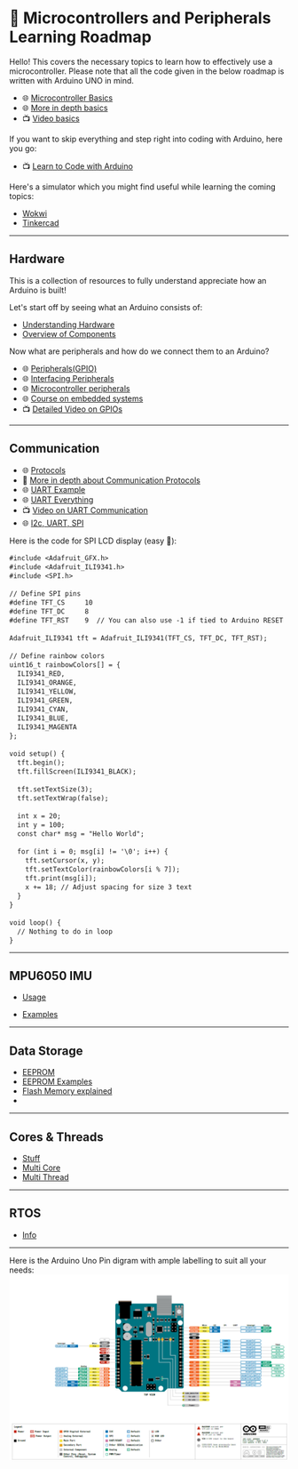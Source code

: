 # 🧭 Microcontrollers and Peripherals Learning Roadmap
Hello! This covers the necessary topics to learn how to effectively use a microcontroller. Please note that all the code given in the below roadmap is written with Arduino UNO in mind.

- 🌐 [Microcontroller Basics](https://www.geeksforgeeks.org/microcontroller-and-its-types/)
- 🌐 [More in depth basics](https://embedded.fm/blog/2016/2/27/embedded-software-engineering-101-microcontroller-basics)
- 📺 [Video basics](https://youtu.be/JwCTkm43CxQ?si=0tUonzVJ_JYL_ayb)

If you want to skip everything and step right into coding with Arduino, here you go:
  - 📺 [Learn to Code with Arduino](https://youtu.be/BLrHTHUjPuw?si=poh2x0MUSpIbeLGe)

Here's a simulator which you might find useful while learning the coming topics:
- [Wokwi](wokwi.com)
- [Tinkercad](tinkercad.com)

---

## Hardware
This is a collection of resources to fully understand appreciate how an Arduino is built!

Let's start off by seeing what an Arduino consists of:
- [Understanding Hardware](https://www.allaboutcircuits.com/technical-articles/understanding-arduino-uno-hardware-design/)
- [Overview of Components](https://docs.arduino.cc/tutorials/uno-rev3/intro-to-board/)

Now what are peripherals and how do we connect them to an Arduino?
- 🌐 [Peripherals(GPIO)](https://www.renesas.com/en/support/engineer-school/mcu-programming-peripherals-01-gpio?srsltid=AfmBOook9IGdlzMRN3uEcLX7hU-N4Dqs3dF8YJS9AGzY_uVE5iT2rgJh)
- 🌐 [Interfacing Peripherals](https://www.maven-silicon.com/blog/interfacing-peripherals-with-microcontrollers-a-hands-on-guide/)
- 🌐 [Microcontroller peripherals](https://embeddedinventor.com/9-essential-microcontroller-peripherals-explained/)
- 🌐 [Course on embedded systems](https://embedded.fm/blog/ese101)
- 📺 [Detailed Video on GPIOs](https://youtu.be/Naz_qLfcWpg?si=o9IsMjnijAiqaLiN)


---

## Communication
- 🌐 [Protocols](https://medium.com/geekculture/microcontroller-connection-protocols-w1-i2c-spi-uart-7625ad013e60)
- 📖 [More in depth about Communication Protocols](./resources/Communication_Protocols.pdf)
- 🌐 [UART Example](https://docs.arduino.cc/micropython/communication/uart/)
- 🌐 [UART Everything](https://deepbluembedded.com/arduino-uart-example-tutorial/)
- 📺 [Video on UART Communication](https://youtu.be/LubYc87S9tQ?si=WZDt6tsg7JWMZifw)
- 🌐 [I2c, UART, SPI](https://www.parlezvoustech.com/en/comparaison-protocoles-communication-i2c-spi-uart/)

Here is the code for SPI LCD display (easy 🙂):
```
#include <Adafruit_GFX.h>
#include <Adafruit_ILI9341.h>
#include <SPI.h>

// Define SPI pins
#define TFT_CS     10
#define TFT_DC     8
#define TFT_RST    9  // You can also use -1 if tied to Arduino RESET

Adafruit_ILI9341 tft = Adafruit_ILI9341(TFT_CS, TFT_DC, TFT_RST);

// Define rainbow colors
uint16_t rainbowColors[] = {
  ILI9341_RED,
  ILI9341_ORANGE,
  ILI9341_YELLOW,
  ILI9341_GREEN,
  ILI9341_CYAN,
  ILI9341_BLUE,
  ILI9341_MAGENTA
};

void setup() {
  tft.begin();
  tft.fillScreen(ILI9341_BLACK);

  tft.setTextSize(3);
  tft.setTextWrap(false);

  int x = 20;
  int y = 100;
  const char* msg = "Hello World";

  for (int i = 0; msg[i] != '\0'; i++) {
    tft.setCursor(x, y);
    tft.setTextColor(rainbowColors[i % 7]);
    tft.print(msg[i]);
    x += 18; // Adjust spacing for size 3 text
  }
}

void loop() {
  // Nothing to do in loop
}

```

---

## MPU6050 IMU
- [Usage](https://randomnerdtutorials.com/esp32-mpu-6050-accelerometer-gyroscope-arduino/)
  
- [Examples](https://electronoobs.com/eng_arduino_tut76.php)

---

## Data Storage
- [EEPROM](https://docs.arduino.cc/learn/built-in-libraries/eeprom/)
- [EEPROM Examples](https://docs.arduino.cc/learn/programming/eeprom-guide/)
- [Flash Memory explained](https://www.youtube.com/watch?v=r2KaVfSH884)
- 
---

## Cores & Threads
- [Stuff](https://www.namehero.com/blog/cpu-cores-vs-threads-everything-you-need-to-know/)
- [Multi Core](https://www.techtarget.com/searchdatacenter/definition/multi-core-processor)
- [Multi Thread](https://www.geeksforgeeks.org/multithreading-in-operating-system/)

---

## RTOS
- [Info](https://www.geeksforgeeks.org/real-time-operating-system-rtos/)

---
Here is the Arduino Uno Pin digram with ample labelling to suit all your needs:
![Arduino Pinout Diagram](./resources/arduino_pin.png "Arduino Pin Diagram")
